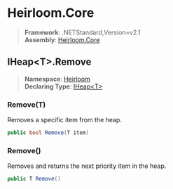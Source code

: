 # Heirloom.Core

> **Framework**: .NETStandard,Version=v2.1  
> **Assembly**: [Heirloom.Core][0]  

## IHeap\<T>.Remove

> **Namespace**: [Heirloom][0]  
> **Declaring Type**: [IHeap\<T>][1]  

### Remove(T)

Removes a specific item from the heap.

```cs
public bool Remove(T item)
```

### Remove()

Removes and returns the next priority item in the heap.

```cs
public T Remove()
```

[0]: ../../../Heirloom.Core.md
[1]: ../IHeap[T].md
